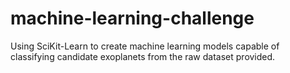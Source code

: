 # machine-learning-challenge
Using SciKit-Learn to create machine learning models capable of classifying candidate exoplanets from the raw dataset provided.
